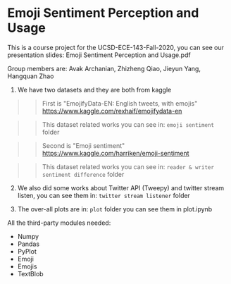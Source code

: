 # Emoji Sentiment Perception and Usage
This is a course project for the UCSD-ECE-143-Fall-2020, you can see our presentation slides: Emoji Sentiment Perception and Usage.pdf

Group members are: Avak Archanian, Zhizheng Qiao, Jieyun Yang, Hangquan Zhao

1. We have two datasets and they are both from kaggle

>>First is "EmojifyData-EN: English tweets, with emojis" https://www.kaggle.com/rexhaif/emojifydata-en 

>>This dataset related works you can see in: `emoji sentiment` folder

>>Second is "Emoji sentiment" https://www.kaggle.com/harriken/emoji-sentiment

>>This dataset related works you can see in: `reader & writer sentiment difference` folder

2. We also did some works about Twitter API (Tweepy) and twitter stream listen, you can see them in: `twitter stream listener` folder

3. The over-all plots are in: `plot` folder  you can see them in plot.ipynb

All the third-party modules needed:
- Numpy
- Pandas
- PyPlot 
- Emoji
- Emojis
- TextBlob




